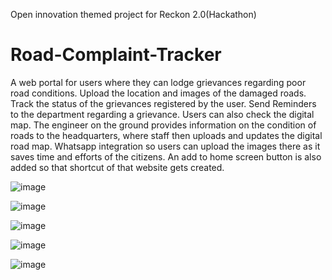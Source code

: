 Open innovation themed project for Reckon 2.0(Hackathon)
# Road-Complaint-Tracker

A web portal for users where they can lodge grievances regarding poor road conditions.
Upload the location and images of the damaged roads.
Track the status of the grievances registered by the user.
Send Reminders to the department regarding a grievance.
Users can also check the digital map. The engineer on the ground provides information on the condition of roads to the headquarters, where staff then uploads and updates the digital road map.
Whatsapp integration so users can upload the images there as it saves time and efforts of the citizens.
An add to home screen button is also added so that shortcut of that website gets created.

![image](https://user-images.githubusercontent.com/112871361/231438580-f54560ad-847e-4021-ad1f-cb3ec341030f.png)

![image](https://user-images.githubusercontent.com/112871361/231437503-1486a28f-88ce-46e4-857b-af8f07d5ba29.png)

![image](https://user-images.githubusercontent.com/112871361/231437718-6b88cc5f-d2c7-442d-a942-dbe925f2f2f0.png)

![image](https://user-images.githubusercontent.com/112871361/231437901-fa88fed3-b028-4bc1-863b-33f4aa8d44b8.png)

![image](https://user-images.githubusercontent.com/112871361/231438133-5aa8401d-ab97-49ff-ae31-0235fb532eaa.png)

 
 
 
